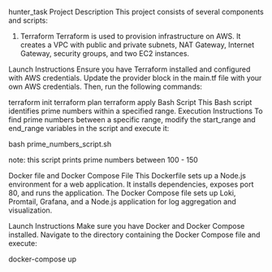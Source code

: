 hunter_task
Project Description
This project consists of several components and scripts:

1. Terraform
Terraform is used to provision infrastructure on AWS. It creates a VPC with public and private subnets, NAT Gateway, Internet Gateway, security groups, and two EC2 instances.

Launch Instructions
Ensure you have Terraform installed and configured with AWS credentials. Update the provider block in the main.tf file with your own AWS credentials. Then, run the following commands:

terraform init
terraform plan
terraform apply
Bash Script This Bash script identifies prime numbers within a specified range.
Execution Instructions To find prime numbers between a specific range, modify the start_range and end_range variables in the script and execute it:

bash prime_numbers_script.sh

note: this script prints prime numbers between 100 - 150

Docker file and Docker Compose File
This Dockerfile sets up a Node.js environment for a web application. It installs dependencies, exposes port 80, and runs the application. The Docker Compose file sets up Loki, Promtail, Grafana, and a Node.js application for log aggregation and visualization.

Launch Instructions Make sure you have Docker and Docker Compose installed. Navigate to the directory containing the Docker Compose file and execute:

docker-compose up
